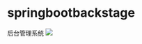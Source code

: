 # springbootbackstage
后台管理系统
![](https://fastly.jsdelivr.net/gh/AXDecap/imagehost/img/20220608111302.png)
